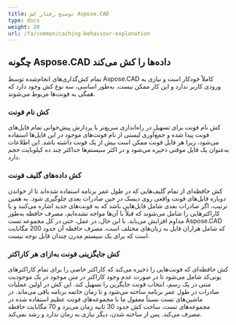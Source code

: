 ```yaml
---
title: توضیح رفتار کش Aspose.CAD
type: docs
weight: 20
url: /fa/common/caching-behaviour-explanation
---
```



## **چگونه Aspose.CAD داده‌ها را کش می‌کند**

تمام کش‌گذاری‌های انجام‌شده توسط Aspose.CAD کاملاً خودکار است و نیازی به ورودی کاربر ندارد و این کار ممکن نیست. به‌طور اساسی، سه نوع کش وجود دارد که همگی به فونت‌ها مربوط می‌شوند.

### **کش نام فونت**

کش نام فونت برای تسهیل در راه‌اندازی سریع‌تر با پردازش پیش‌خوانی تمام فایل‌های فونت پیدا شده و جمع‌آوری لیستی از نام فونت‌های موجود در این فایل‌ها استفاده می‌شود، زیرا هر فایل فونت ممکن است بیش از یک فونت داشته باشد. این اطلاعات به‌عنوان یک فایل موقتی ذخیره می‌شود و در اکثر سیستم‌ها حداکثر چند ده کیلوبایت حجم دارد.

### **کش داده‌های گلیف فونت**

کش حافظه‌ای از تمام گلیف‌هایی که در طول عمر برنامه استفاده شده‌اند تا از خواندن دوباره فایل‌های فونت واقعی روی دیسک در حین صادرات بعدی جلوگیری شود. به همین ترتیب، اگر صادرات بعدی شامل فایل‌هایی باشد که به فونت‌های جدید اشاره می‌کنند و یا کاراکترهایی را شامل می‌شوند که قبلاً با آن‌ها مواجه نشده‌ایم، مصرف حافظه به‌طور مداوم افزایش می‌یابد. با این حال، در عمل، حتی در کل مجموعه تست Aspose.CAD که شامل هزاران فایل به زبان‌های مختلف است، مصرف حافظه آن حدود 200 مگابایت است که برای یک سیستم مدرن چندان قابل توجه نیست.

### **کش جایگزینی فونت به‌ازای هر کاراکتر**

کش حافظه‌ای که فونت‌هایی را ذخیره می‌کند که کاراکتر خاصی را برای تمام کاراکترهای یونی‌کد شامل می‌شود تا در صورت عدم وجود کاراکتر در متن موجود در یک موجودیت متنی در یک رسم، انتخاب فونت جایگزین را تسهیل کند. این کش در اولین عملیات صادرات در طول عمر برنامه ساخته می‌شود و تا زمان خاتمه برنامه باقی می‌ماند. در ماشین‌های تست نسبتاً معقول ما با مجموعه‌های فونت عظیم استفاده شده در مجموعه‌های تست، ساخت کش حدود 30 ثانیه زمان می‌برد و 70 مگابایت حافظه مصرف می‌کند. پس از ساخته شدن، دیگر نیازی به زمان ندارد و رشد نمی‌کند.
